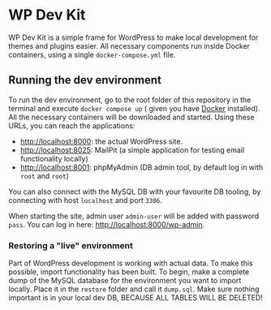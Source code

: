 # WP Dev Kit

WP Dev Kit is a simple frame for WordPress to make local development for themes and plugins easier. All necessary
components run inside Docker containers, using a single `docker-compose.yml` file.

## Running the dev environment

To run the dev environment, go to the root folder of this repository in the terminal and execute `docker compose up` (
given you have [Docker](https://www.docker.com/) installed). All the necessary containers will be downloaded and
started. Using these URLs, you can reach the applications:

- <http://localhost:8000>: the actual WordPress site.
- <http://localhost:8025>: MailPit (a simple application for testing email functionality locally)
- <http://localhost:8001>: phpMyAdmin (DB admin tool, by default log in with `root` and `root`)

You can also connect with the MySQL DB with your favourite DB tooling, by connecting with host `localhost` and
port `3306`.

When starting the site, admin user `admin-user` will be added with password `pass`. You can log in
here: <http://localhost:8000/wp-admin>.

### Restoring a "live" environment

Part of WordPress development is working with actual data. To make this possible, import functionality has been built.
To begin, make a complete dump of the MySQL database for the environment you want to import locally. Place it in
the `restore` folder and call it `dump.sql`. Make sure nothing important is in your local dev DB, BECAUSE ALL TABLES
WILL BE DELETED!